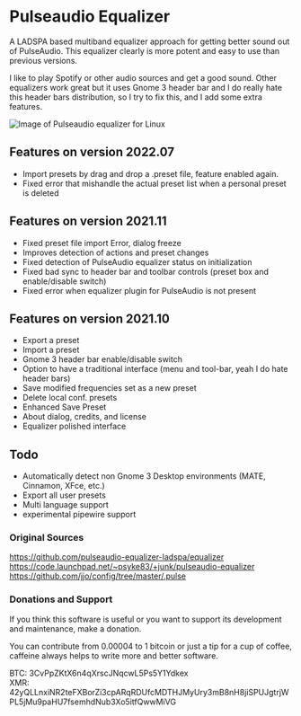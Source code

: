 # Pulseaudio Equalizer
A LADSPA based multiband equalizer approach for getting better sound out of PulseAudio.
This equalizer clearly is more potent and easy to use than previous versions.

I like to play Spotify or other audio sources and get a good sound. Other equalizers work great but it uses Gnome 3 header bar and I do really hate this header bars distribution, so I try to fix this, and I add some extra features. 


![Image of Pulseaudio equalizer for Linux](https://www.comoinstalarlinux.com/wp-content/uploads/pulseaudio-equalizer-ladspa-2021.11-comoinstalarlinux.com-equalizer-ecualizador-liunx-ubuntu-mint-debian-mx-gtk3-gnome3.png)

## Features on version 2022.07

  * Import presets by drag and drop a .preset file, feature enabled again.
  * Fixed error that mishandle the actual preset list when a personal preset is deleted

## Features on version 2021.11

  * Fixed preset file import Error, dialog freeze
  * Improves detection of actions and preset changes
  * Fixed detection of PulseAudio equalizer status on initialization
  * Fixed bad sync to header bar and toolbar controls (preset box and enable/disable switch)
  * Fixed error when equalizer plugin for PulseAudio is not present

## Features on version 2021.10

  * Export a preset 
  * Import a preset
  * Gnome 3 header bar enable/disable switch
  * Option to have a traditional interface (menu and tool-bar, yeah I do hate header bars)
  * Save modified frequencies set as a new preset
  * Delete local conf. presets
  * Enhanced Save Preset
  * About dialog, credits, and license
  * Equalizer polished interface

## Todo

  * Automatically detect non Gnome 3 Desktop environments (MATE, Cinnamon, XFce, etc.)
  * Export all user presets
  * Multi language support
  * experimental pipewire support

### Original Sources

https://github.com/pulseaudio-equalizer-ladspa/equalizer
https://code.launchpad.net/~psyke83/+junk/pulseaudio-equalizer  
https://github.com/jjo/config/tree/master/.pulse  

### Donations and Support

If you think this software is useful or you want to support its development and maintenance, make a donation.

You can contribute from 0.00004 to 1 bitcoin or just a tip for a cup of coffee, caffeine always helps to write more and better software.

BTC: 3CvPpZKtX6n4qXrscJNqcwL5Ps5Y1Ydkex  
XMR: 42yQLLnxiNR2teFXBorZi3cpARqRDUfcMDTHJMyUry3mB8nH8jiSPUJgtrjWPL5jMu9paHU7fsemhdNub3Xo5itfQwwMiVG  
